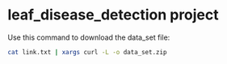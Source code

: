# leaf_disease_detection project

Use this command to download the data_set file:

```bash
cat link.txt | xargs curl -L -o data_set.zip
```